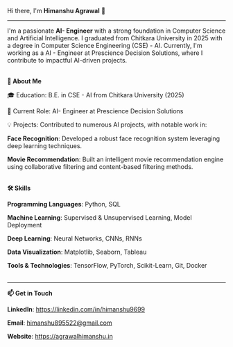 Hi there, I'm **Himanshu Agrawal** 👋
<hr>
I'm a passionate <b>AI- Engineer</b> with a strong foundation in Computer Science and Artificial Intelligence.
I graduated from Chitkara University in 2025 with a degree in Computer Science Engineering (CSE) - AI.
Currently, I'm working as a AI - Engineer at Prescience Decision Solutions, where I contribute to impactful AI-driven projects.
<br><br>

****🌟 About Me****

🎓 Education: B.E. in CSE - AI from Chitkara University (2025)

💼 Current Role: AI- Engineer at Prescience Decision Solutions

💡 Projects: Contributed to numerous AI projects, with notable work in:

**Face Recognition**: Developed a robust face recognition system leveraging deep learning techniques.<br>

**Movie Recommendation**: Built an intelligent movie recommendation engine using collaborative filtering and content-based filtering methods.
<br><br>

****🛠️ Skills****

**Programming Languages**: Python, SQL

**Machine Learning**: Supervised & Unsupervised Learning, Model Deployment

**Deep Learning**: Neural Networks, CNNs, RNNs

**Data Visualization**: Matplotlib, Seaborn, Tableau

**Tools & Technologies**: TensorFlow, PyTorch, Scikit-Learn, Git, Docker
<br><br>
<hr>

****📫 Get in Touch****

**LinkedIn**: https://linkedin.com/in/himanshu9699

**Email**: himanshu895522@gmail.com

**Website**: https://agrawalhimanshu.in

